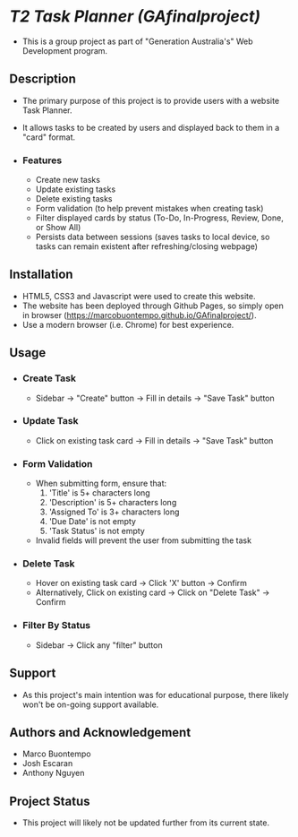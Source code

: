 # ***T2 Task Planner (GAfinalproject)***
- This is a group project as part of "Generation Australia's" Web Development program.


## **Description**
- The primary purpose of this project is to provide users with a website Task Planner.
- It allows tasks to be created by users and displayed back to them in a "card" format.
    
- ### Features
    - Create new tasks
    - Update existing tasks
    - Delete existing tasks
    - Form validation (to help prevent mistakes when creating task)
    - Filter displayed cards by status (To-Do, In-Progress, Review, Done, or Show All)
    - Persists data between sessions (saves tasks to local device, so tasks can remain existent after refreshing/closing webpage)


## **Installation**
- HTML5, CSS3 and Javascript were used to create this website.
- The website has been deployed through Github Pages, so simply open in browser (https://marcobuontempo.github.io/GAfinalproject/).
- Use a modern browser (i.e. Chrome) for best experience.


## **Usage**
- ### Create Task
    - Sidebar -> "Create" button -> Fill in details -> "Save Task" button

- ### Update Task
    - Click on existing task card -> Fill in details -> "Save Task" button

- ### Form Validation
    - When submitting form, ensure that:
        1. 'Title' is 5+ characters long
        2. 'Description' is 5+ characters long
        3. 'Assigned To' is 3+ characters long
        4. 'Due Date' is not empty
        5. 'Task Status' is not empty
    - Invalid fields will prevent the user from submitting the task

- ### Delete Task
    - Hover on existing task card -> Click 'X' button -> Confirm
    - Alternatively, Click on existing card -> Click on "Delete Task" -> Confirm

- ### Filter By Status
    - Sidebar -> Click any "filter" button


## **Support**
- As this project's main intention was for educational purpose, there likely won't be on-going support available.


## **Authors and Acknowledgement**
- Marco Buontempo
- Josh Escaran
- Anthony Nguyen


## **Project Status**
- This project will likely not be updated further from its current state.